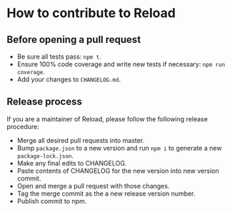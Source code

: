 # How to contribute to Reload

## Before opening a pull request

- Be sure all tests pass: `npm t`.
- Ensure 100% code coverage and write new tests if necessary: `npm run coverage`.
- Add your changes to `CHANGELOG.md`.

## Release process

If you are a maintainer of Reload, please follow the following release procedure:

- Merge all desired pull requests into master.
- Bump `package.json` to a new version and run `npm i` to generate a new `package-lock.json`.
- Make any final edits to CHANGELOG.
- Paste contents of CHANGELOG for the new version into new version commit.
- Open and merge a pull request with those changes.
- Tag the merge commit as the a new release version number.
- Publish commit to npm.
